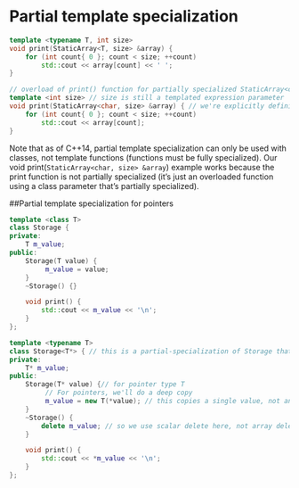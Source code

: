 # Partial template specialization
```cpp
template <typename T, int size>
void print(StaticArray<T, size> &array) {
	for (int count{ 0 }; count < size; ++count)
		std::cout << array[count] << ' ';
}

// overload of print() function for partially specialized StaticArray<char, size>
template <int size> // size is still a templated expression parameter
void print(StaticArray<char, size> &array) { // we're explicitly defining type char here
	for (int count{ 0 }; count < size; ++count)
		std::cout << array[count];
}
```
Note that as of C++14, partial template specialization can only be used with classes, not template functions (functions must be fully specialized).
Our void print(`StaticArray<char, size> &array`) example works because the print function is not partially specialized (it’s just an overloaded function using a class parameter that’s partially specialized).

##Partial template specialization for pointers
```cpp
template <class T>
class Storage {
private:
    T m_value;
public:
    Storage(T value) {
         m_value = value;
    }
    ~Storage() {}

    void print() {
        std::cout << m_value << '\n';
    }
};

template <typename T>
class Storage<T*> { // this is a partial-specialization of Storage that works with pointer types
private:
    T* m_value;
public:
    Storage(T* value) {// for pointer type T
         // For pointers, we'll do a deep copy
         m_value = new T(*value); // this copies a single value, not an array
    }
    ~Storage() {
        delete m_value; // so we use scalar delete here, not array delete
    }

    void print() {
        std::cout << *m_value << '\n';
    }
};
```
